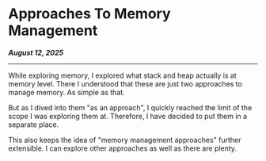 # Approaches To Memory Management

_**August 12, 2025**_

***

While exploring memory, I explored what stack and heap actually is at memory level. There I understood that these are just two approaches to manage memory. As simple as that.

But as I dived into them "as an approach", I quickly reached the limit of the scope I was exploring them at. Therefore, I have decided to put them in a separate place.

This also keeps the idea of "memory management approaches" further extensible. I can explore other approaches as well as there are plenty.

